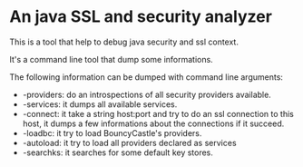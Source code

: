 # An java SSL and security analyzer

This is a tool that help to debug java security and ssl context.

It's a command line tool that dump some informations.

The following information can be dumped with command line arguments:

 * -providers: do an introspections of all security providers available.
 * -services: it dumps all available services.
 * -connect: it take a string host:port and try to do an ssl connection to this host, it dumps a few informations about the connections if it succeed.
 * -loadbc: it try to load BouncyCastle's providers.
 * -autoload: it try to load all providers declared as services
 * -searchks: it searches for some default key stores.
